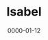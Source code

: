 ---
title: Isabel
layout: default
modal-id: 12
date: 0000-01-12
img: isabel-min.jpeg
thumbnail: isabel-crop.jpeg
alt: image-alt
description: 'Hi, ich bin Isabel und studiere BWL im 4.Semester.
Warum ich mich bei Townbee engagiere: Im Grunde hat mich die Flüchtlingsproblematik schon immer interessiert und ich denke, dass man vor allem durch den Austausch und Hilfestellung viel lernen und beitragen kann.
Außerdem hat mich, durch das Buch „die Geschichte der Bienen“ erst richtig die Sorge um das kommende Bienensterben geschockt, sodass ich unbedingt etwas dagegen unternehmen wollen. 
Diese Anliegen greift eben das Projekt „Townbee“ vereint auf und deshalb freue ich mich sehr ein Teil dieses Teams sein zu dürfen!'
---